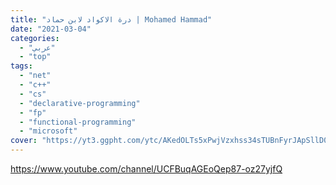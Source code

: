 ```yaml
---
title: "درة الاكواد لابن حماد | Mohamed Hammad"
date: "2021-03-04"
categories:
  - "عربي"
  - "top"
tags:
  - "net"
  - "c++"
  - "cs"
  - "declarative-programming"
  - "fp"
  - "functional-programming"
  - "microsoft"
cover: "https://yt3.ggpht.com/ytc/AKedOLTs5xPwjVzxhss34sTUBnFyrJApSllD0pa3oQaOhw=s88-c-k-c0x00ffffff-no-rj"
---
```


https://www.youtube.com/channel/UCFBuqAGEoQep87-oz27yjfQ
